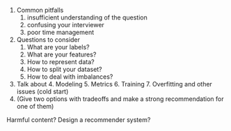 

1. Common pitfalls
	1. insufficient understanding of the question
	2. confusing your interviewer
	3. poor time management
2. Questions to consider
	1. What are your labels?
	2. What are your features?
	3. How to represent data?
	4. How to split your dataset?
	5. How to deal with imbalances?
3. Talk about
	4. Modeling
	5. Metrics
	6. Training
	7. Overfitting and other issues (cold start)
4. (Give two options with tradeoffs and make a strong recommendation for one of them)

Harmful content?
Design a recommender system?

